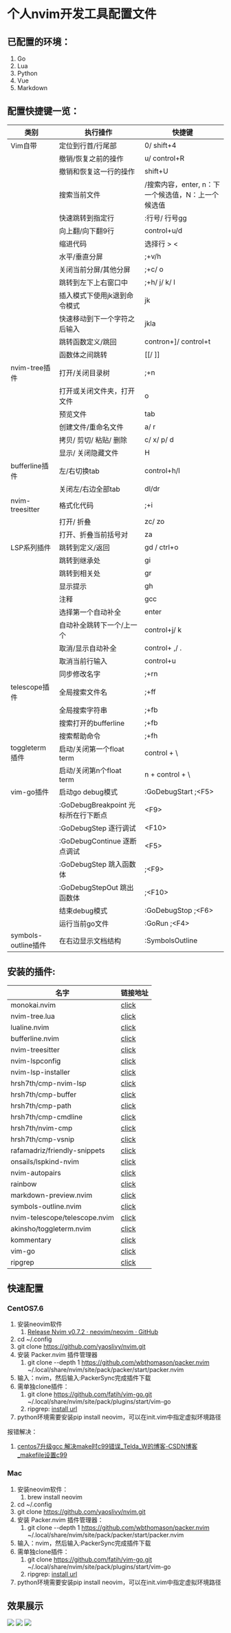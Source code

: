 # 个人nvim开发工具配置文件

## 已配置的环境：
1. Go
2. Lua
3. Python
3. Vue
4. Markdown

## 配置快捷键一览：
|类别|执行操作|快捷键|
|---|---|---|
|Vim自带|定位到行首/行尾部|0/ shift+4|
| | 撤销/恢复之前的操作| u/ control+R |
| |撤销和恢复这一行的操作 | shift+U   |
| |搜索当前文件 | /搜索内容，enter, n：下一个候选值，N：上一个候选值 |
| |快速跳转到指定行 | :行号/ 行号gg |
| |向上翻/向下翻9行|control+u/d|
| |缩进代码 |选择行 > < |
| |水平/垂直分屏 |;+v/h |
| |关闭当前分屏/其他分屏 |;+c/ o |
| |跳转到左下上右窗口中 |;+h/ j/ k/ l |
| |插入模式下使用jk退到命令模式 |jk |
| |快速移动到下一个字符之后输入 |jkla |
||跳转函数定义/跳回|contron+]/ control+t|
||函数体之间跳转|[[/ ]]|
|nvim-tree插件 |打开/关闭目录树 |;+n |
| |打开或关闭文件夹，打开文件 |o |
| |预览文件 |tab |
| |创建文件/重命名文件 |a/ r |
| |拷贝/ 剪切/ 粘贴/ 删除 |c/ x/ p/ d |
| |显示/ 关闭隐藏文件 |H |
|bufferline插件 |左/右切换tab |control+h/l |
| |关闭左/右边全部tab |dl/dr|
| nvim-treesitter|格式化代码 |;+i |
| |打开/ 折叠 |zc/ zo |
||打开、折叠当前括号对|za|
| LSP系列插件|跳转到定义/返回 |gd / ctrl+o |
||跳转到继承处|gi|
||跳转到相关处|gr|
| |显示提示 | gh|
| |注释 | gcc|
||选择第一个自动补全|enter|
| |自动补全跳转下一个/上一个 |control+j/ k |
| |取消/显示自动补全 |control+ ,/ . |
| | 取消当前行输入| control+u |
| | 同步修改名字|;+rn |
| telescope插件|全局搜索文件名 |;+ff |
||全局搜索字符串|;+fb|
| |搜索打开的bufferline |;+fb |
| |搜索帮助命令 |;+fh |
| toggleterm插件|启动/关闭第一个float term |control + \ |
|        |启动/关闭第n个float term |  n + control + \ |
| vim-go插件|启动go debug模式|:GoDebugStart  ;\<F5>|
||:GoDebugBreakpoint 光标所在行下断点| \<F9> |
| |:GoDebugStep 逐行调试 | \<F10> |
||:GoDebugContinue 逐断点调试| \<F5> |
||:GoDebugStep 跳入函数体|;\<F9>|
||:GoDebugStepOut 跳出函数体|;\<F10>|
||结束debug模式| :GoDebugStop ;\<F6>|
||运行当前go文件|:GoRun ;\<F4>|
|symbols-outline插件|在右边显示文档结构|:SymbolsOutline|


## 安装的插件:
|名字|链接地址  |
|---|---|
| monokai.nvim|[click](https://github.com/tanvirtin/monokai.nvim) |
| nvim-tree.lua|[click](https://github.com/kyazdani42/nvim-tree.lua) |
| lualine.nvim|[click](https://github.com/nvim-lualine/lualine.nvim) |
| bufferline.nvim|[click](https://github.com/akinsho/bufferline.nvim) |
| nvim-treesitter|[click](https://github.com/nvim-treesitter/nvim-treesitter) |
| nvim-lspconfig|[click](https://github.com/neovim/nvim-lspconfig) |
| nvim-lsp-installer|[click](https://github.com/kabouzeid/nvim-lspinstall) |
|hrsh7th/cmp-nvim-lsp |[click](https://github.com/hrsh7th/cmp-nvim-lsp-signature-help) |
|hrsh7th/cmp-buffer |[click](https://github.com/hrsh7th/cmp-buffer) |
|hrsh7th/cmp-path |[click](https://github.com/hrsh7th/cmp-path) |
| hrsh7th/cmp-cmdline|[click](https://github.com/hrsh7th/cmp-cmdline) |
| hrsh7th/nvim-cmp|[click](https://github.com/hrsh7th/nvim-cmp) |
| hrsh7th/cmp-vsnip|[click](https://github.com/hrsh7th/cmp-vsnip) |
| rafamadriz/friendly-snippets|[click](https://github.com/rafamadriz/friendly-snippets) |
|onsails/lspkind-nvim |[click](https://github.com/onsails/lspkind.nvim) |
| nvim-autopairs|[click](https://github.com/windwp/nvim-autopairs) |
|rainbow |[click](https://github.com/luochen1990/rainbow) |
|markdown-preview.nvim |[click](https://github.com/iamcco/markdown-preview.nvim) |
|symbols-outline.nvim |[click](https://github.com/simrat39/symbols-outline.nvim) |
|nvim-telescope/telescope.nvim |[click](https://github.com/nvim-telescope/telescope.nvim) |
|akinsho/toggleterm.nvim |[click](https://github.com/akinsho/toggleterm.nvim) |
|kommentary|[click](https://github.com/b3nj5m1n/kommentary)
|vim-go|[click](https://github.com/fatih/vim-go)
|ripgrep|[click](https://github.com/BurntSushi/ripgrep#installation)|

## 快速配置
### CentOS7.6
1. 安装neovim软件
	1. [Release Nvim v0.7.2 · neovim/neovim · GitHub](https://github.com/neovim/neovim/releases/tag/v0.7.2)
2. cd ~/.config
3. git clone https://github.com/yaoslivy/nvim.git
4. 安装 Packer.nvim 插件管理器
	1. git clone --depth 1 https://github.com/wbthomason/packer.nvim ~/.local/share/nvim/site/pack/packer/start/packer.nvim
5. 输入：nvim，然后输入:PackerSync完成插件下载
6. 需单独clone插件：
	1. git clone https://github.com/fatih/vim-go.git ~/.local/share/nvim/site/pack/plugins/start/vim-go
    2. ripgrep: [install url](https://github.com/BurntSushi/ripgrep#installation)
7. python环境需要安装pip install neovim，可以在init.vim中指定虚拟环境路径

报错解决：
1. [centos7升级gcc 解决make时c99错误_Telda_W的博客-CSDN博客_makefile设置c99](https://blog.csdn.net/qq_23418145/article/details/121162908)

### Mac
1. 安装neovim软件：
	1. brew install neovim
2. cd ~/.config
3. git clone https://github.com/yaoslivy/nvim.git
4. 安装 Packer.nvim 插件管理器：
	1. git clone --depth 1 https://github.com/wbthomason/packer.nvim ~/.local/share/nvim/site/pack/packer/start/packer.nvim
5. 输入：nvim，然后输入:PackerSync完成插件下载
6. 需单独clone插件：
	1. git clone https://github.com/fatih/vim-go.git ~/.local/share/nvim/site/pack/plugins/start/vim-go
    2. ripgrep: [install url](https://github.com/BurntSushi/ripgrep#installation)
7. python环境需要安装pip install neovim，可以在init.vim中指定虚拟环境路径


## 效果展示
![](./img/example01.PNG)
![](./img/example02.PNG)
![](./img/example03.PNG)
